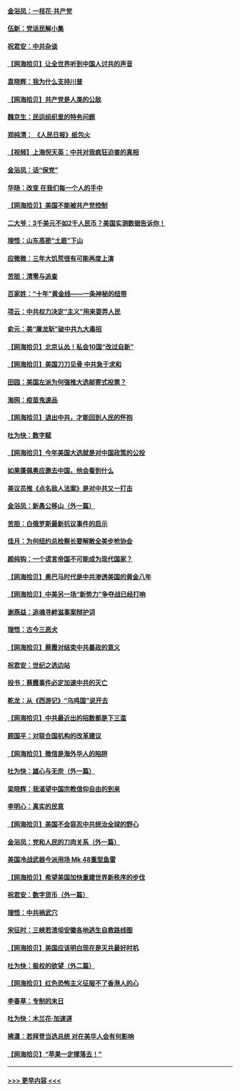 #### [金浴凤：一枝花·共产党](../pages/nsc993/n12368757.md?t=08311551) 
#### [伍新：党话民解小集](../pages/nsc993/n12366907.md?t=08311551) 
#### [祝君安：中共杂谈](../pages/nsc993/n12366076.md?t=08311551) 
#### [【网海拾贝】让全世界听到中国人讨共的声音](../pages/nsc993/n12365569.md?t=08311551) 
#### [袁晓辉：我为什么支持川普](../pages/nsc993/n12362670.md?t=08311551) 
#### [【网海拾贝】共产党是人类的公敌](../pages/nsc993/n12363182.md?t=08311551) 
#### [魏京生：民运组织里的特务问题](../pages/nsc993/n12363010.md?t=08311551) 
#### [郑纯清： 《人民日报》纸包火](../pages/nsc993/n12362706.md?t=08311551) 
#### [【视频】上海倪天英：中共对我疯狂迫害的真相](../pages/nsc993/n12356341.md?t=08311551) 
#### [金浴凤：话“保党”](../pages/nsc993/n12361867.md?t=08311551) 
#### [华旸：改变 在我们每一个人的手中](../pages/nsc993/n12361774.md?t=08311551) 
#### [【网海拾贝】美国不能被共产党控制](../pages/nsc993/n12360271.md?t=08311551) 
#### [二大爷：3千美元不如2千人民币？美国实测数据告诉你！](../pages/nsc993/n12358563.md?t=08311551) 
#### [理悟：山东高密“土匪”下山](../pages/nsc993/n12358535.md?t=08311551) 
#### [应微微：三年大饥荒很有可能再度上演](../pages/nsc993/n12358523.md?t=08311551) 
#### [苦胆：清零与追查](../pages/nsc993/n12358501.md?t=08311551) 
#### [百家姓：“十年”黄金线——一条神秘的纽带](../pages/nsc993/n12358319.md?t=08311551) 
#### [项云：中共权力决定“主义”用来耍弄人民](../pages/nsc993/n12358172.md?t=08311551) 
#### [俞元：美“屠龙斩”破中共九大毒招](../pages/nsc993/n12357822.md?t=08311551) 
#### [【网海拾贝】北京认怂！私会10国“改过自新”](../pages/nsc993/n12357784.md?t=08311551) 
#### [【网海拾贝】美国刀刀见骨 中共急于求和](../pages/nsc993/n12355511.md?t=08311551) 
#### [田园：美国左派为何强推大选邮寄式投票？](../pages/nsc993/n12352963.md?t=08311551) 
#### [海网：疫苗鬼速品](../pages/nsc993/n12354438.md?t=08311551) 
#### [【网海拾贝】退出中共，才能回到人民的怀抱](../pages/nsc993/n12352634.md?t=08311551) 
#### [吐为快：数字赋](../pages/nsc993/n12352317.md?t=08311551) 
#### [【网海拾贝】今年美国大选就是对中国政策的公投](../pages/nsc993/n12350973.md?t=08311551) 
#### [如果蓬佩奥应邀去中国，他会看到什么](../pages/nsc993/n12350945.md?t=08311551) 
#### [美议员推《点名敌人法案》是对中共又一打击](../pages/nsc993/n12350765.md?t=08311551) 
#### [金浴凤：新愚公移山（外一篇）](../pages/nsc993/n12350253.md?t=08311551) 
#### [苦胆：白俄罗斯最新抗议事件的启示](../pages/nsc993/n12349989.md?t=08311551) 
#### [佳月：为何纽约总检察长要解散全美步枪协会](../pages/nsc993/n12349939.md?t=08311551) 
#### [颜纯钩：一个谎言帝国不可能成为现代国家？](../pages/nsc993/n12349898.md?t=08311551) 
#### [【网海拾贝】奥巴马时代是中共渗透美国的黄金八年](../pages/nsc993/n12349284.md?t=08311551) 
#### [【网海拾贝】中美另一场“新势力”争夺战已经打响](../pages/nsc993/n12346998.md?t=08311551) 
#### [谢燕益：追魂寻衅滋事案辩护词](../pages/nsc993/n12346892.md?t=08311551) 
#### [理悟：古今三恶犬](../pages/nsc993/n12345190.md?t=08311551) 
#### [【网海拾贝】蔡霞对结束中共暴政的意义](../pages/nsc993/n12344263.md?t=08311551) 
#### [祝君安：世纪之选边站](../pages/nsc993/n12342382.md?t=08311551) 
#### [投书：蔡霞事件必定加速中共的灭亡](../pages/nsc993/n12341881.md?t=08311551) 
#### [乾龙：从《西游记》“乌鸡国”说开去](../pages/nsc993/n12341690.md?t=08311551) 
#### [【网海拾贝】中共最近出的招数都是下三滥](../pages/nsc993/n12341593.md?t=08311551) 
#### [顾国平：对联合国机构的改革建议](../pages/nsc993/n12339928.md?t=08311551) 
#### [【网海拾贝】微信是海外华人的陷阱](../pages/nsc993/n12338868.md?t=08311551) 
#### [吐为快：雄心与无奈（外一篇）](../pages/nsc993/n12338132.md?t=08311551) 
#### [梁晓辉：我渴望中国宗教信仰自由的到来](../pages/nsc993/n12336657.md?t=08311551) 
#### [李明心：真实的民意](../pages/nsc993/n12336089.md?t=08311551) 
#### [【网海拾贝】美国不会容忍中共统治全球的野心](../pages/nsc993/n12336063.md?t=08311551) 
#### [金浴凤：党和人民的刀肉关系（外一篇）](../pages/nsc993/n12335834.md?t=08311551) 
#### [美国冷战武器今派用场 Mk 48重型鱼雷](../pages/nsc993/n12335354.md?t=08311551) 
#### [【网海拾贝】希望美国加快重建世界新秩序的步伐](../pages/nsc993/n12334224.md?t=08311551) 
#### [祝君安：数字货币（外一篇）](../pages/nsc993/n12334186.md?t=08311551) 
#### [理悟：中共祸武穴](../pages/nsc993/n12333962.md?t=08311551) 
#### [宋征时：三峡若溃坝安徽各地逃生自救路线图](../pages/nsc993/n12332450.md?t=08311551) 
#### [【网海拾贝】美国应该明白现在是灭共最好时机](../pages/nsc993/n12332313.md?t=08311551) 
#### [吐为快：极权的欲望（外二篇）](../pages/nsc993/n12332089.md?t=08311551) 
#### [【网海拾贝】红色恐怖主义征服不了香港人的心](../pages/nsc993/n12329296.md?t=08311551) 
#### [李春草：专制的末日](../pages/nsc993/n12329079.md?t=08311551) 
#### [吐为快：木兰花‧加速道](../pages/nsc993/n12327366.md?t=08311551) 
#### [拂潇：若拜登当选总统 对在美华人会有何影响](../pages/nsc993/n12295996.md?t=08311551) 
#### [【网海拾贝】“苹果一定撑落去！”](../pages/nsc993/n12326784.md?t=08311551) 

----
#### [ >>> 更早内容 <<< ](../indexes/nsc993-earlier.md)
